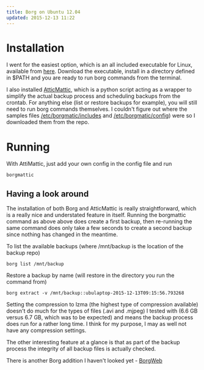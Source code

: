 ```yaml
---
title: Borg on Ubuntu 12.04
updated: 2015-12-13 11:22
---
```


# Installation

I went for the easiest option, which is an all included executable for Linux, available from [here](https://github.com/borgbackup/borg/releases). Download the executable, install in a directory defined in $PATH and you are ready to run borg commands from the terminal.

I also installed [AtticMattic](https://github.com/witten/atticmatic/), which is a python script acting as a wrapper to simplify the actual backup process and scheduling backups from the crontab. For anything else (list or restore backups for example), you will still need to run borg commands themselves. I couldn't figure out where the samples files [/etc/borgmatic/includes](../assets/attachments/borgmatic/includes) and [/etc/borgmatic/config](../assets/attachments/borgmatic/config)) were so I downloaded them from the repo.

# Running
With AttiMattic, just add your own config in the config file and run 

```
borgmattic
```

## Having a look around

The installation of both Borg and AtticMattic is really straightforward, which is a really nice and understated feature in itself. Running the borgmattic command as above above does create a first backup, then re-running the same command does only take a few seconds to create a second backup since nothing has changed in the meantime.

To list the available backups (where /mnt/backup is the location of the backup repo)

```
borg list /mnt/backup
```

Restore a backup by name (will restore in the directory you run the command from)

```
borg extract -v /mnt/backup::ubulaptop-2015-12-13T09:15:56.793268
```

Setting the compression to lzma (the highest type of compression available) doesn't do much for the types of files (.avi and .mjpeg) I tested with (6.6 GB versus 6.7 GB, which was to be expected) and means the backup process does run for a rather long time. I think for my purpose, I may as well not have any compression settings.

The other interesting feature at a glance is that as part of the backup process the integrity of all backup files is actually checked.

There is another Borg addition I haven't looked yet - [BorgWeb](http://borgbackup.github.io/borgweb/) 